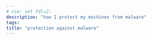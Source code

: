 ```yaml
---
# vim: set fdl=2:
description: "how I protect my machines from malware"
tags: 
title: "protection against malware"
---
```




